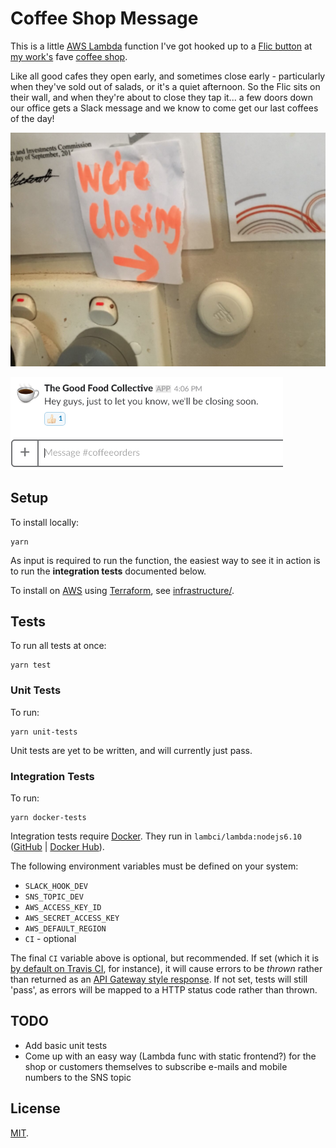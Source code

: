# Coffee Shop Message

This is a little [AWS Lambda](https://aws.amazon.com/lambda/) function I've got hooked up to a [Flic button](https://flic.io) at [my work's](https://www.chromatix.com.au/) fave [coffee shop](https://www.instagram.com/tgfcollective/).

Like all good cafes they open early, and sometimes close early - particularly when they've sold out of salads, or it's a quiet afternoon. So the Flic sits on their wall, and when they're about to close they tap it... a few doors down our office gets a Slack message and we know to come get our last coffees of the day!

![The Flic button on the wall at The Good Food Collective](flic-button.png?raw=true "The Flic button on the wall at The Good Food Collective")

![The message as seen in our coffee-specific Slack channel](slack-screenshot.png?raw=true "The message as seen in our coffee-specific Slack channel")

## Setup

To install locally:

    yarn

As input is required to run the function, the easiest way to see it in action is to run the **integration tests** documented below.

To install on [AWS](https://aws.amazon.com/) using [Terraform](https://www.terraform.io), see [infrastructure/](infrastructure/README.md).

## Tests

To run all tests at once:

    yarn test

### Unit Tests

To run:

    yarn unit-tests

Unit tests are yet to be written, and will currently just pass.

### Integration Tests

To run:

    yarn docker-tests

Integration tests require [Docker](https://docs.docker.com/install/). They run in `lambci/lambda:nodejs6.10` ([GitHub](https://github.com/lambci/docker-lambda) | [Docker Hub](https://hub.docker.com/r/lambci/lambda/)).

The following environment variables must be defined on your system:

* `SLACK_HOOK_DEV`
* `SNS_TOPIC_DEV`
* `AWS_ACCESS_KEY_ID`
* `AWS_SECRET_ACCESS_KEY`
* `AWS_DEFAULT_REGION`
* `CI` - optional

The final `CI` variable above is optional, but recommended. If set (which it is [by default on Travis CI](https://docs.travis-ci.com/user/environment-variables/#Default-Environment-Variables), for instance), it will cause errors to be _thrown_ rather than returned as an [API Gateway style response](https://docs.aws.amazon.com/apigateway/latest/developerguide/handle-errors-in-lambda-integration.html). If not set, tests will still 'pass', as errors will be mapped to a HTTP status code rather than thrown.

## TODO

* Add basic unit tests
* Come up with an easy way (Lambda func with static frontend?) for the shop or customers themselves to subscribe e-mails and mobile numbers to the SNS topic

## License

[MIT](LICENSE).
